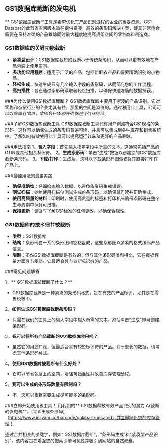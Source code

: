 ## GS1数据库截断的发电机

** GS1数据库截断**工具是希望优化其产品识别过程的企业的重要资源。GS1 Databar的此节省空间版本旨在提供紧凑，高效的条形码解决方案，使其非常适合需要在保持准确的产品跟踪同时最大程度地提高货架空间的零售商和制造商。

### GS1数据库的关键功能截断
-  **紧凑型设计**：GS1数据库截短的截断小于传统条形码，从而可以更有效地在产品包装上使用空间。
-  **多功能应用程序**：适用于广泛的产品，包括新鲜农产品和需要精确识别的小物品。
-  **轻松生成**：快速生成只有几个输入字段的条形码，从而简化您的工作流程。
-  **高扫描性**：旨在通过条形码读取器轻松扫描，以确保快速准确的数据捕获。

###为什么使用GS1数据库截断？
GS1数据库截断主要用于紧凑的产品识别。它对零售和杂货行业的企业尤其有益，那里的空间是溢价的。通过利用此工具，公司可以改善库存管理，增强客户体验并确保遵守行业标准。

###了解GS1数据库截断工具
GS1数据库截断工具允许用户创建符合GS1规格的条形码。这样可以确保生成的条形码普遍可读，并且可以集成到各种库存和销售系统中。了解如何有效使用此工具可以提高运行效率和更好的产品跟踪。

###用法指南
1。**输入字段**：首先输入指定字段中所需的文本。这通常包括产品的GTIN或其他相关标识符。
2。**生成条形码**：单击“生成”按钮以创建您的GS1数据库截断条形码。
3。**下载/打印**：生成后，您可以下载条形码图像或将其直接打印在产品上。

###最佳用法的最佳实践
-  **确保准确性**：仔细检查输入数据，以避免条形码生成错误。
-  **测试扫描**：始终使用扫描仪测试生成的条形码，以确保其可读并正确格式。
-  **使用高质量的材料**：印刷时，使用高质量的标签和打印机来确保条形码在整个生命周期中保持可扫描。
-  **保持更新**：请及时了解GS1标准的任何更改，以确保合规性。

### GS1数据库的技术细节被截断
-  **类型**：GS1数据库
-  **结构**：条形码由一系列条形图和空格组成，这些条形图以紧凑的格式编码产品信息。
-  **限制**：虽然GS1数据库截断是有效的，但与其他条形码类型相比，它在数据容量方面具有限制。它最适合具有较短标识符的产品。

###常见问题解答

1。** GS1数据库被截断了什么？**
-  GS1数据库截断是一种紧凑的条形码格式，旨在有效的产品标识，尤其是在零售设置中。

2。**如何生成GS1数据库截断条形码？**
- 只需在我们的工具上的输入字段中输入所需的文本，然后单击“生成”即可创建条形码。

3。**我可以将所有产品截断的GS1数据库使用吗？**
- 虽然它的用途广泛，但最适合具有较短标识符的产品。对于更长的数据，请考虑其他条形码格式。

4。**使用GS1数据库被截断有什么好处？**
- 它可以节省包装上的空间，增强可扫描性并改善库存管理流程。

5。**我可以生成的条形码数量有限制吗？**
- 不，您可以根据需要生成尽可能多的条形码。

###立即开始使用该工具！
用我们的** GS1数据释放有效产品识别的潜力 Ar截断的发电机**。[立即生成条形码]（https://www.inayam.co/barcode/databartruncated）并立即简化您的库存管理！

通过合并相关的关键字，例如“ GS1数据库截断”，“条形码生成”和“紧凑型产品识别”，该内容旨在增强您的搜索引擎可见性并吸引到网站的自然流量。